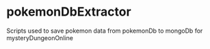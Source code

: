 # pokemonDbExtractor
Scripts used to save pokemon data from pokemonDb to mongoDb for mysteryDungeonOnline

